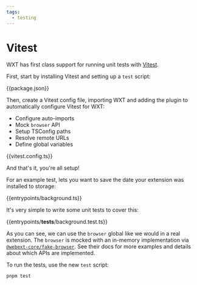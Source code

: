 ```yaml
---
tags:
  - testing
---
```


# Vitest

WXT has first class support for running unit tests with [Vitest](https://vitest.dev/).

First, start by installing Vitest and setting up a `test` script:

{{package.json}}

Then, create a Vitest config file, importing WXT and adding the plugin to automatically configure Vitest for WXT:

- Configure auto-imports
- Mock `browser` API
- Setup TSConfig paths
- Resolve remote URLs
- Define global variables

{{vitest.config.ts}}

And that's it, you're all setup!

For an example test, lets you want to save the date your extension was installed to storage:

{{entrypoints/background.ts}}

It's very simple to write some unit tests to cover this:

{{entrypoints/__tests__/background.test.ts}}

As you can see, we can use the `browser` global like we would in a real extension. The `browser` is mocked with an in-memory implementation via [`@webext-core/fake-browser`](https://webext-core.aklinker1.io/guide/fake-browser/). See their docs for more examples and details about which APIs are implemented.

To run the tests, use the new `test` script:

```sh
pnpm test
```
